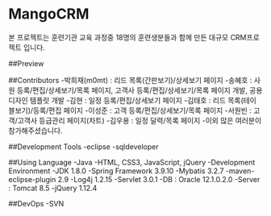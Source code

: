 # MangoCRM

본 프로젝트는 훈련기관 교육 과정중 18명의 훈련생분들과 함께 만든 대규모 CRM프로젝트 입니다.

##Preview

##Contributors
-박희재(m0mt) : 리드 목록(간판보기)/상세보기 페이지
-송혜호 : 사원 등록/편집/상세보기/목록 페이지, 고객사 등록/편집/상세보기/목록 페이지 개발, 공용 디자인 템플릿 개발
-김현 : 일정 등록/편집/상세보기 페이지
-김태호 : 리드 목록(테이블보기)/등록/편집 페이지
-이성준 : 고객 등록/편집/상세보기/목록 페이지
-서원빈 : 고객/고객사 등급관리 페이지(차트)
-김우용 : 일정 달력/목록 페이지
-이외 많은 여러분이 참가해주셨습니다.

##Development Tools
-eclipse
-sqldeveloper
 
##Using Language
-Java
-HTML, CSS3, JavaScript, jQuery
-Development Environment
-JDK 1.8.0
-Spring Framework 3.9.10
-Mybatis 3.2.7
-maven-eclipse-plugin 2.9
-Log4j 1.2.15
-Servlet 3.0.1
-DB : Oracle 12.1.0.2.0
-Server : Tomcat 8.5
-jQuery 1.12.4

##DevOps
-SVN
